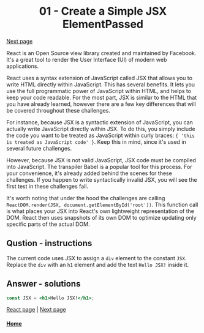 # <center>01 - Create a Simple JSX ElementPassed</center>

[Next page](02-create-a-complex-jsx-element.md)


React is an Open Source view library created and maintained by Facebook. It's a great tool to render the User Interface (UI) of modern web applications.

React uses a syntax extension of JavaScript called JSX that allows you to write HTML directly within JavaScript. This has several benefits. It lets you use the full programmatic power of JavaScript within HTML, and helps to keep your code readable. For the most part, JSX is similar to the HTML that you have already learned, however there are a few key differences that will be covered throughout these challenges.

For instance, because JSX is a syntactic extension of JavaScript, you can actually write JavaScript directly within JSX. To do this, you simply include the code you want to be treated as JavaScript within curly braces: `{ 'this is treated as JavaScript code' }`. Keep this in mind, since it's used in several future challenges.

However, because JSX is not valid JavaScript, JSX code must be compiled into JavaScript. The transpiler Babel is a popular tool for this process. For your convenience, it's already added behind the scenes for these challenges. If you happen to write syntactically invalid JSX, you will see the first test in these challenges fail.

It's worth noting that under the hood the challenges are calling `ReactDOM.render(JSX, document.getElementById('root'))`. This function call is what places your JSX into React's own lightweight representation of the DOM. React then uses snapshots of its own DOM to optimize updating only specific parts of the actual DOM.

## Qustion - instructions

The current code uses JSX to assign a `div` element to the constant `JSX`. Replace the `div` with an `h1` element and add the text `Hello JSX!` inside it.

## Answer - solutions

```jsx
const JSX = <h1>Hello JSX!</h1>;
```


[React page](https://github.com/beatlesm/beatlesm/tree/main/curriculum/challenges/03-front-end-development-libraries/react) | [Next page](02-create-a-complex-jsx-element.md)

#### [Home](./main/curriculum/challenges/03-front-end-development-libraries/react) 
